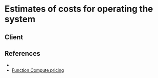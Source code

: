 # Estimates of costs for operating the system

## Client



## References

- 
- [Function Compute pricing](https://help.aliyun.com/document_detail/54301.html?spm=5176.137990.1214002.btn4.380a224ehZkmb7)